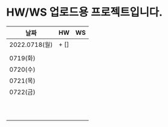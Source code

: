 # HW/WS 업로드용 프로젝트입니다.

|      날짜 |  HW | WS |
| --- | --- | --- |
| 2022.0718(월) | + [] 
 |  |
| 0719(화) |  |  |
| 0720(수) |  |  |
| 0721(목) |  |  |
| 0722(금) |  |  |
|  |  |  |
|  |  |  |
|  |  |  |
|  |  |  |
|  |  |  |
|  |  |  |
|  |  |  |
|  |  |  |
|  |  |  |
|  |  |  |